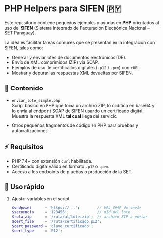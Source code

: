 # PHP Helpers para SIFEN 🇵🇾

Este repositorio contiene pequeños ejemplos y ayudas en **PHP** orientados al uso del **SIFEN** (Sistema Integrado de Facturación Electrónica Nacional – SET Paraguay).

La idea es facilitar tareas comunes que se presentan en la integración con SIFEN, tales como:

- Generar y enviar lotes de documentos electrónicos (DE).
- Envío de XML comprimidos (ZIP) vía SOAP.
- Ejemplos de uso de certificados digitales (`.p12` / `.pem`) con `cURL`.
- Mostrar y depurar las respuestas XML devueltas por SIFEN.

## 📂 Contenido

- `enviar_lote_simple.php`  
  Script básico en PHP que toma un archivo ZIP, lo codifica en base64 y lo envía al endpoint SOAP de SIFEN usando un certificado digital.  
  Muestra la respuesta XML **tal cual** llega del servicio.

- Otros pequeños fragmentos de código en PHP para pruebas y automatizaciones.

## ⚡ Requisitos

- PHP 7.4+ con extensión `curl` habilitada.
- Certificado digital válido en formato `.p12` o `.pem`.
- Acceso a los endpoints de pruebas o producción de la SET.

## 🚀 Uso rápido

1. Ajustar variables en el script:
   ```php
   $endpoint      = 'https://...';        // URL SOAP de envío
   $secuencia     = '123456';             // dId del lote
   $ruta_zip      = '/ruta/al/lote.zip';  // archivo ZIP a enviar
   $cert_file     = '/ruta/certificado.p12';
   $cert_password = 'clave_certificado';
   $cert_type     = 'P12';
